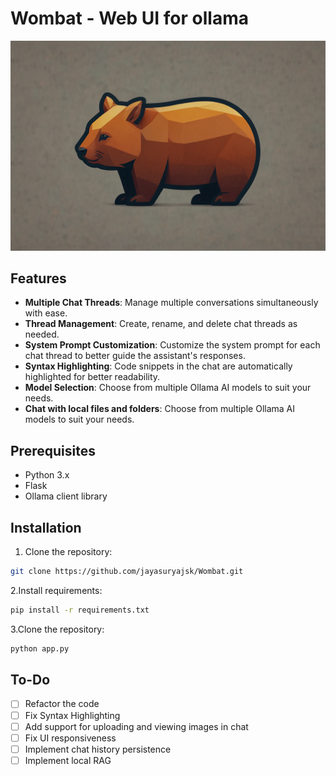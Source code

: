# Wombat - Web UI for ollama
![](https://github.com/jayasuryajsk/Wombat/blob/main/static/logo.jpeg)


## Features

- **Multiple Chat Threads**: Manage multiple conversations simultaneously with ease.
- **Thread Management**: Create, rename, and delete chat threads as needed.
- **System Prompt Customization**: Customize the system prompt for each chat thread to better guide the assistant's responses.
- **Syntax Highlighting**: Code snippets in the chat are automatically highlighted for better readability.
- **Model Selection**: Choose from multiple Ollama AI models to suit your needs.
- **Chat with local files and folders**: Choose from multiple Ollama AI models to suit your needs.
  


## Prerequisites

- Python 3.x
- Flask
- Ollama client library

## Installation

1. Clone the repository:
```bash
git clone https://github.com/jayasuryajsk/Wombat.git
````
2.Install requirements:
```bash
pip install -r requirements.txt
````
3.Clone the repository:
```bash
python app.py
````

## To-Do

- [ ] Refactor the code
- [ ] Fix Syntax Highlighting
- [ ] Add support for uploading and viewing images in chat
- [ ] Fix UI responsiveness
- [ ] Implement chat history persistence
- [ ] Implement local RAG
